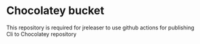 # Chocolatey bucket

This repository is required for jreleaser to use github actions for publishing Cli to Chocolatey repository
